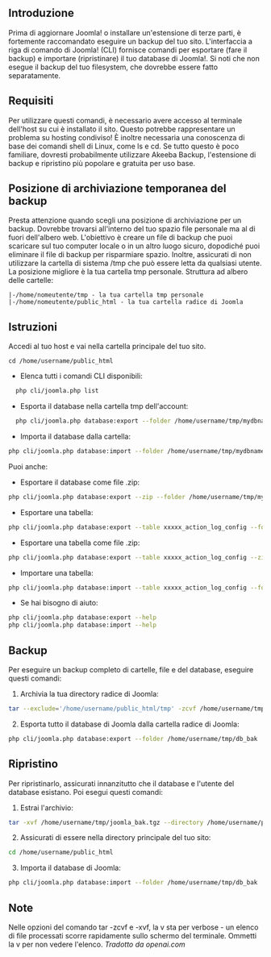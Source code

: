 <!-- Filename: J4.x:CLI_Database_Exporter_Importer / Display title: Esportazione e Importazione del Database CLI -->

## Introduzione

Prima di aggiornare Joomla! o installare un'estensione di terze parti, è fortemente raccomandato eseguire un backup del tuo sito. L'interfaccia a riga di comando di Joomla! (CLI) fornisce comandi per esportare (fare il backup) e importare (ripristinare) il tuo database di Joomla!. Si noti che non esegue il backup del tuo filesystem, che dovrebbe essere fatto separatamente.

## Requisiti

Per utilizzare questi comandi, è necessario avere accesso al terminale dell'host su cui è installato il sito. Questo potrebbe rappresentare un problema su hosting condiviso! È inoltre necessaria una conoscenza di base dei comandi shell di Linux, come ls e cd. Se tutto questo è poco familiare, dovresti probabilmente utilizzare Akeeba Backup, l'estensione di backup e ripristino più popolare e gratuita per uso base.

## Posizione di archiviazione temporanea del backup

Presta attenzione quando scegli una posizione di archiviazione per un backup. Dovrebbe trovarsi all'interno del tuo spazio file personale ma al di fuori dell'albero web. L'obiettivo è creare un file di backup che puoi scaricare sul tuo computer locale o in un altro luogo sicuro, dopodiché puoi eliminare il file di backup per risparmiare spazio. Inoltre, assicurati di non utilizzare la cartella di sistema /tmp che può essere letta da qualsiasi utente. La posizione migliore è la tua cartella tmp personale. Struttura ad albero delle cartelle:
```
|-/home/nomeutente/tmp - la tua cartella tmp personale
|-/home/nomeutente/public_html - la tua cartella radice di Joomla
```

## Istruzioni

Accedi al tuo host e vai nella cartella principale del tuo sito.
```
cd /home/username/public_html
```

- Elenca tutti i comandi CLI disponibili:
```sh
  php cli/joomla.php list
```
- Esporta il database nella cartella tmp dell'account:
```sh
  php cli/joomla.php database:export --folder /home/username/tmp/mydbname
```
- Importa il database dalla cartella:
```sh
php cli/joomla.php database:import --folder /home/username/tmp/mydbname
```

Puoi anche:

- Esportare il database come file .zip:
```sh
php cli/joomla.php database:export --zip --folder /home/username/tmp/mydbname
```
- Esportare una tabella:
```sh
php cli/joomla.php database:export --table xxxxx_action_log_config --folder /home/username/tmp/mydbname
```
- Esportare una tabella come file .zip:
```sh
php cli/joomla.php database:export --table xxxxx_action_log_config --zip --folder /home/username/tmp/mydbname
```
- Importare una tabella:
```sh
php cli/joomla.php database:import --table xxxxx_action_log_config --folder /home/username/tmp/mydbname
```
- Se hai bisogno di aiuto:
```sh
php cli/joomla.php database:export --help
php cli/joomla.php database:import --help
```

## Backup

Per eseguire un backup completo di cartelle, file e del database, eseguire questi comandi:

1. Archivia la tua directory radice di Joomla:
```sh
tar --exclude='/home/username/public_html/tmp' -zcvf /home/username/tmp/joomla_bak.tgz /home/username/public_html > /home/username/tmp/joomla_bak.log
```
2. Esporta tutto il database di Joomla dalla cartella radice di Joomla:
```sh
php cli/joomla.php database:export --folder /home/username/tmp/db_bak
```

## Ripristino

Per ripristinarlo, assicurati innanzitutto che il database e l'utente del database esistano. Poi esegui questi comandi:

1.  Estrai l'archivio:
```sh
tar -xvf /home/username/tmp/joomla_bak.tgz --directory /home/username/public_html
```
2. Assicurati di essere nella directory principale del tuo sito:
```sh
cd /home/username/public_html
```
3.  Importa il database di Joomla:
```sh
php cli/joomla.php database:import --folder /home/username/tmp/db_bak
```

## Note

Nelle opzioni del comando tar -zcvf e -xvf, la v sta per verbose - un elenco di
file processati scorre rapidamente sullo schermo del terminale. Ommetti la v per
non vedere l'elenco.
*Tradotto da openai.com*

